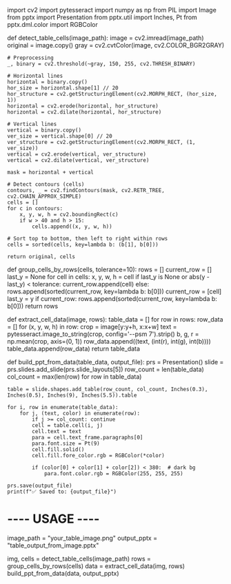import cv2
import pytesseract
import numpy as np
from PIL import Image
from pptx import Presentation
from pptx.util import Inches, Pt
from pptx.dml.color import RGBColor

def detect_table_cells(image_path):
    image = cv2.imread(image_path)
    original = image.copy()
    gray = cv2.cvtColor(image, cv2.COLOR_BGR2GRAY)

    # Preprocessing
    _, binary = cv2.threshold(~gray, 150, 255, cv2.THRESH_BINARY)

    # Horizontal lines
    horizontal = binary.copy()
    hor_size = horizontal.shape[1] // 20
    hor_structure = cv2.getStructuringElement(cv2.MORPH_RECT, (hor_size, 1))
    horizontal = cv2.erode(horizontal, hor_structure)
    horizontal = cv2.dilate(horizontal, hor_structure)

    # Vertical lines
    vertical = binary.copy()
    ver_size = vertical.shape[0] // 20
    ver_structure = cv2.getStructuringElement(cv2.MORPH_RECT, (1, ver_size))
    vertical = cv2.erode(vertical, ver_structure)
    vertical = cv2.dilate(vertical, ver_structure)

    mask = horizontal + vertical

    # Detect contours (cells)
    contours, _ = cv2.findContours(mask, cv2.RETR_TREE, cv2.CHAIN_APPROX_SIMPLE)
    cells = []
    for c in contours:
        x, y, w, h = cv2.boundingRect(c)
        if w > 40 and h > 15:
            cells.append((x, y, w, h))

    # Sort top to bottom, then left to right within rows
    cells = sorted(cells, key=lambda b: (b[1], b[0]))

    return original, cells

def group_cells_by_rows(cells, tolerance=10):
    rows = []
    current_row = []
    last_y = None
    for cell in cells:
        x, y, w, h = cell
        if last_y is None or abs(y - last_y) < tolerance:
            current_row.append(cell)
        else:
            rows.append(sorted(current_row, key=lambda b: b[0]))
            current_row = [cell]
        last_y = y
    if current_row:
        rows.append(sorted(current_row, key=lambda b: b[0]))
    return rows

def extract_cell_data(image, rows):
    table_data = []
    for row in rows:
        row_data = []
        for (x, y, w, h) in row:
            crop = image[y:y+h, x:x+w]
            text = pytesseract.image_to_string(crop, config='--psm 7').strip()
            b, g, r = np.mean(crop, axis=(0, 1))
            row_data.append((text, (int(r), int(g), int(b))))
        table_data.append(row_data)
    return table_data

def build_ppt_from_data(table_data, output_file):
    prs = Presentation()
    slide = prs.slides.add_slide(prs.slide_layouts[5])
    row_count = len(table_data)
    col_count = max(len(row) for row in table_data)

    table = slide.shapes.add_table(row_count, col_count, Inches(0.3), Inches(0.5), Inches(9), Inches(5.5)).table

    for i, row in enumerate(table_data):
        for j, (text, color) in enumerate(row):
            if j >= col_count: continue
            cell = table.cell(i, j)
            cell.text = text
            para = cell.text_frame.paragraphs[0]
            para.font.size = Pt(9)
            cell.fill.solid()
            cell.fill.fore_color.rgb = RGBColor(*color)

            if (color[0] + color[1] + color[2]) < 380:  # dark bg
                para.font.color.rgb = RGBColor(255, 255, 255)

    prs.save(output_file)
    print(f"✅ Saved to: {output_file}")

# ---- USAGE ----
image_path = "your_table_image.png"
output_pptx = "table_output_from_image.pptx"

img, cells = detect_table_cells(image_path)
rows = group_cells_by_rows(cells)
data = extract_cell_data(img, rows)
build_ppt_from_data(data, output_pptx)
